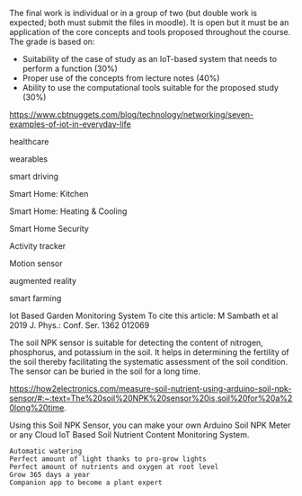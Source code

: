 The final work is individual or in a group of two (but double work is expected; both must submit the files in moodle). It is open but it must be an application of the core concepts and tools proposed throughout the course. The grade is based on:

  - Suitability of the case of study as an IoT-based system that needs to perform a function (30%)
  - Proper use of the concepts from lecture notes (40%)
  - Ability to use the computational tools suitable for the proposed study (30%)



https://www.cbtnuggets.com/blog/technology/networking/seven-examples-of-iot-in-everyday-life

healthcare

wearables

smart driving

Smart Home: Kitchen

Smart Home: Heating & Cooling

Smart Home Security

Activity tracker

Motion sensor

augmented reality

smart farming  

Iot Based Garden Monitoring System
To cite this article: M Sambath et al 2019 J. Phys.: Conf. Ser. 1362 012069

The soil NPK sensor is suitable for detecting the content of nitrogen, phosphorus, and potassium in the soil. It helps in determining the fertility of the soil thereby facilitating the systematic assessment of the soil condition. The sensor can be buried in the soil for a long time.

https://how2electronics.com/measure-soil-nutrient-using-arduino-soil-npk-sensor/#:~:text=The%20soil%20NPK%20sensor%20is,soil%20for%20a%20long%20time.

Using this Soil NPK Sensor, you can make your own Arduino Soil NPK Meter or any Cloud IoT Based Soil Nutrient Content Monitoring System.

```
Automatic watering
Perfect amount of light thanks to pro-grow lights
Perfect amount of nutrients and oxygen at root level
Grow 365 days a year
Companion app to become a plant expert
```

